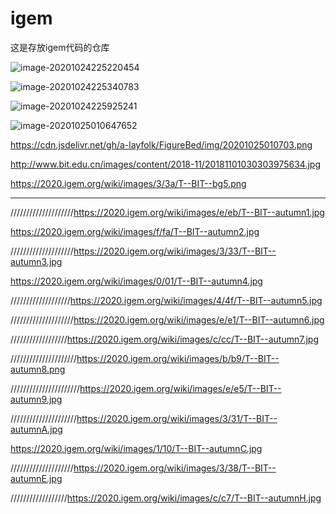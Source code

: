 # igem

这是存放igem代码的仓库

![image-20201024225220454](C:\Users\lijunlin123\AppData\Roaming\Typora\typora-user-images\image-20201024225220454.png)

![image-20201024225340783](C:\Users\lijunlin123\AppData\Roaming\Typora\typora-user-images\image-20201024225340783.png)

![image-20201024225925241](C:\Users\lijunlin123\AppData\Roaming\Typora\typora-user-images\image-20201024225925241.png)

![image-20201025010647652](C:\Users\lijunlin123\AppData\Roaming\Typora\typora-user-images\image-20201025010647652.png)

https://cdn.jsdelivr.net/gh/a-layfolk/FigureBed/img/20201025010703.png

http://www.bit.edu.cn/images/content/2018-11/20181101030303975634.jpg



https://2020.igem.org/wiki/images/3/3a/T--BIT--bg5.png







---

////////////////////https://2020.igem.org/wiki/images/e/eb/T--BIT--autumn1.jpg

https://2020.igem.org/wiki/images/f/fa/T--BIT--autumn2.jpg

////////////////////https://2020.igem.org/wiki/images/3/33/T--BIT--autumn3.jpg

https://2020.igem.org/wiki/images/0/01/T--BIT--autumn4.jpg

///////////////////https://2020.igem.org/wiki/images/4/4f/T--BIT--autumn5.jpg

////////////////////https://2020.igem.org/wiki/images/e/e1/T--BIT--autumn6.jpg

//////////////////https://2020.igem.org/wiki/images/c/cc/T--BIT--autumn7.jpg

/////////////////////https://2020.igem.org/wiki/images/b/b9/T--BIT--autumn8.png

//////////////////////https://2020.igem.org/wiki/images/e/e5/T--BIT--autumn9.jpg

/////////////////////https://2020.igem.org/wiki/images/3/31/T--BIT--autumnA.jpg

https://2020.igem.org/wiki/images/1/10/T--BIT--autumnC.jpg

////////////////////https://2020.igem.org/wiki/images/3/38/T--BIT--autumnE.jpg

//////////////////https://2020.igem.org/wiki/images/c/c7/T--BIT--autumnH.jpg